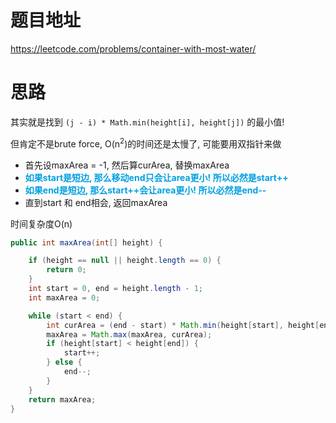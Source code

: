 # 题目地址

https://leetcode.com/problems/container-with-most-water/

# 思路

其实就是找到 `(j - i) * Math.min(height[i], height[j])` 的最小值!

但肯定不是brute force, O(n<sup>2</sup>)的时间还是太慢了, 可能要用双指针来做

+ 首先设maxArea = -1, 然后算curArea, 替换maxArea
+ <font color = grape>**如果start是短边, 那么移动end只会让area更小! 所以必然是start++**</font>
+ <font color = grape>**如果end是短边, 那么start++会让area更小! 所以必然是end--**</font>
+ 直到start 和 end相会, 返回maxArea

时间复杂度O(n)

```java
public int maxArea(int[] height) {

    if (height == null || height.length == 0) {
        return 0;
    }
    int start = 0, end = height.length - 1;
    int maxArea = 0;

    while (start < end) {
        int curArea = (end - start) * Math.min(height[start], height[end]);
        maxArea = Math.max(maxArea, curArea);
        if (height[start] < height[end]) {
            start++;
        } else {
            end--;
        }
    }
    return maxArea;
}
```

